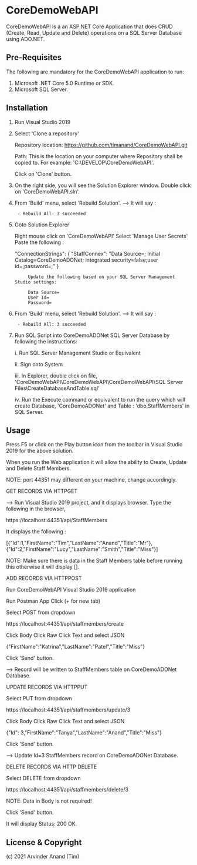 # CoreDemoWebAPI

CoreDemoWebAPI is a an ASP.NET Core Application that does CRUD (Create, Read, Update and Delete) operations on a SQL Server Database using ADO.NET.


## Pre-Requisites
The following are mandatory for the CoreDemoWebAPI application to run:

1. Microsoft .NET Core 5.0 Runtime or SDK.
2. Microsoft SQL Server. 


## Installation

1. Run Visual Studio 2019

2. Select 'Clone a repository'

 	Repository location: 
 	https://github.com/timanand/CoreDemoWebAPI.git

 	Path:
 	This is the location on your computer where Repository shall be copied to. For example: 'C:\DEVELOP\CoreDemoWebAPI\'.

 	Click on 'Clone' button.




3. On the right side, you will see the Solution Explorer window. Double click on 'CoreDemoWebAPI.sln'.



4. From 'Build' menu, select 'Rebuild Solution'. 
	--> It will say : 
		
		- Rebuild All: 3 succeeded


5. Goto Solution Explorer

	Right mouse click on 'CoreDemoWebAPI'
	Select 'Manage User Secrets'
	Paste the following :

	  "ConnectionStrings": {
    		"StaffConnex": "Data Source=; Initial Catalog=CoreDemoADONet; 
				integrated security=false;user id=;password=;"
  			       }

			Update the following based on your SQL Server Management Studio settings:
			
			Data Source=
			User Id=
			Password=


6. From 'Build' menu, select 'Rebuild Solution'.
	--> It will say : 
		
		- Rebuild All: 3 succeeded


7. Run SQL Script into CoreDemoADONet SQL Server Database by following the instructions:

	i. Run SQL Server Management Studio or Equivalent

	ii. Sign onto System

	iii. In Explorer, double click on file, 'CoreDemoWebAPI\CoreDemoWebAPI\CoreDemoWebAPI\SQL Server Files\CreateDatabaseAndTable.sql'
	

	iv. Run the Execute command or equivalent to run the query which will create Database, 'CoreDemoADONet' and Table : 'dbo.StaffMembers' in SQL Server.



## Usage

Press F5 or click on the Play button icon from the toolbar in Visual Studio 2019 for the above solution.

When you run the Web application it will allow the ability to Create, Update and Delete Staff Members.

NOTE: port 44351 may different on your machine, change accordingly.



GET RECORDS VIA HTTPGET

--> Run Visual Studio 2019 project, and it displays browser.
Type the following in the browser,

https://localhost:44351/api/StaffMembers

It displays the following :

[{"Id":1,"FirstName":"Tim","LastName":"Anand","Title":"Mr"},{"Id":2,"FirstName":"Lucy","LastName":"Smith","Title":"Miss"}]

NOTE: Make sure there is data in the Staff Members table before running this otherwise it will display [].



ADD RECORDS VIA HTTPPOST

Run CoreDemoWebAPI Visual Studio 2019 application

Run Postman App
Click (+ for new tab)

Select POST from dropdown

https://localhost:44351/api/staffmembers/create

Click Body
Click Raw
Click Text and select JSON

{"FirstName":"Katrina","LastName":"Patel","Title":"Miss"}

Click 'Send' button.

--> Record will be written to StaffMembers table on CoreDemoADONet Database.





UPDATE RECORDS VIA HTTPPUT

Select PUT from dropdown

https://localhost:44351/api/staffmembers/update/3

Click Body
Click Raw
Click Text and select JSON

{"Id": 3,"FirstName":"Tanya","LastName":"Anand","Title":"Miss"}


Click 'Send' button.

--> Update Id=3 StaffMembers record on CoreDemoADONet Database.




DELETE RECORDS VIA HTTP DELETE

Select DELETE from dropdown

https://localhost:44351/api/staffmembers/delete/3

NOTE: Data in Body is not required!

Click 'Send' button.

It will display Status: 200 OK.





## License & Copyright

(c) 2021 Arvinder Anand (Tim)

 
